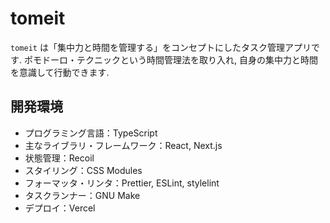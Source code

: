 # tomeit

`tomeit` は「集中力と時間を管理する」をコンセプトにしたタスク管理アプリです.
ポモドーロ・テクニックという時間管理法を取り入れ, 自身の集中力と時間を意識して行動できます.

## 開発環境

- プログラミング言語：TypeScript
- 主なライブラリ・フレームワーク：React, Next.js
- 状態管理：Recoil
- スタイリング：CSS Modules
- フォーマッタ・リンタ：Prettier, ESLint, stylelint
- タスクランナー：GNU Make
- デプロイ：Vercel
